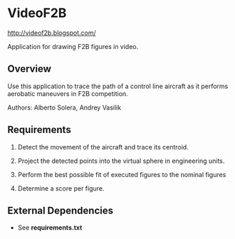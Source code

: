 # VideoF2B

http://videof2b.blogspot.com/

Application for drawing F2B figures in video.

## Overview

Use this application to trace the path of a control line aircraft as it performs aerobatic maneuvers in F2B competition.

Authors: Alberto Solera, Andrey Vasilik

## Requirements

1. Detect the movement of the aircraft and trace its centroid.

1. Project the detected points into the virtual sphere in engineering units.

1. Perform the best possible fit of executed figures to the nominal figures

1. Determine a score per figure.

## External Dependencies

* See **requirements.txt**
